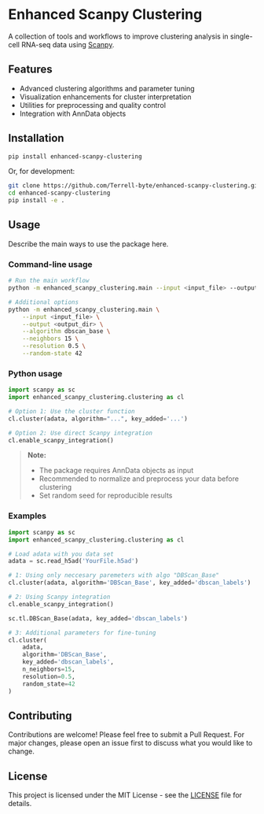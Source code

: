 
# Enhanced Scanpy Clustering

A collection of tools and workflows to improve clustering analysis in single-cell RNA-seq data using [Scanpy](https://scanpy.readthedocs.io/).

## Features

- Advanced clustering algorithms and parameter tuning
- Visualization enhancements for cluster interpretation
- Utilities for preprocessing and quality control
- Integration with AnnData objects

## Installation

```bash
pip install enhanced-scanpy-clustering
```
Or, for development:
```bash
git clone https://github.com/Terrell-byte/enhanced-scanpy-clustering.git
cd enhanced-scanpy-clustering
pip install -e .
```

## Usage

Describe the main ways to use the package here.

### Command-line usage

```bash
# Run the main workflow
python -m enhanced_scanpy_clustering.main --input <input_file> --output <output_dir>

# Additional options
python -m enhanced_scanpy_clustering.main \
    --input <input_file> \
    --output <output_dir> \
    --algorithm dbscan_base \
    --neighbors 15 \
    --resolution 0.5 \
    --random-state 42
```

### Python usage

```python
import scanpy as sc
import enhanced_scanpy_clustering.clustering as cl

# Option 1: Use the cluster function
cl.cluster(adata, algorithm="...", key_added='...')

# Option 2: Use direct Scanpy integration
cl.enable_scanpy_integration()
```

> **Note:** 
> - The package requires AnnData objects as input
> - Recommended to normalize and preprocess your data before clustering
> - Set random seed for reproducible results

### Examples

```python
import scanpy as sc
import enhanced_scanpy_clustering.clustering as cl

# Load adata with you data set
adata = sc.read_h5ad('YourFile.h5ad')  

# 1: Using only neccesary paremeters with algo "DBScan_Base"
cl.cluster(adata, algorithm='DBScan_Base', key_added='dbscan_labels')

# 2: Using Scanpy integration
cl.enable_scanpy_integration()

sc.tl.DBScan_Base(adata, key_added='dbscan_labels')

# 3: Additional parameters for fine-tuning
cl.cluster(
    adata,
    algorithm='DBScan_Base',
    key_added='dbscan_labels',
    n_neighbors=15,
    resolution=0.5,
    random_state=42
)
```


## Contributing

Contributions are welcome! Please feel free to submit a Pull Request. For major changes, please open an issue first to discuss what you would like to change.

## License

This project is licensed under the MIT License - see the [LICENSE](LICENSE) file for details.
